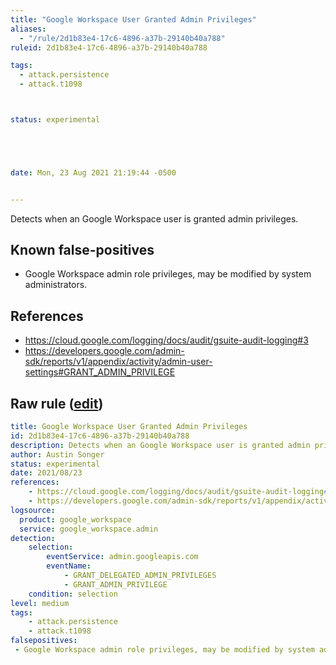 ```yaml
---
title: "Google Workspace User Granted Admin Privileges"
aliases:
  - "/rule/2d1b83e4-17c6-4896-a37b-29140b40a788"
ruleid: 2d1b83e4-17c6-4896-a37b-29140b40a788

tags:
  - attack.persistence
  - attack.t1098



status: experimental





date: Mon, 23 Aug 2021 21:19:44 -0500


---
```


Detects when an Google Workspace user is granted admin privileges.

<!--more-->


## Known false-positives

* Google Workspace admin role privileges, may be modified by system administrators.



## References

* https://cloud.google.com/logging/docs/audit/gsuite-audit-logging#3
* https://developers.google.com/admin-sdk/reports/v1/appendix/activity/admin-user-settings#GRANT_ADMIN_PRIVILEGE


## Raw rule ([edit](https://github.com/SigmaHQ/sigma/edit/master/rules/cloud/gworkspace/gworkspace_user_granted_admin_privileges.yml))
```yaml
title: Google Workspace User Granted Admin Privileges
id: 2d1b83e4-17c6-4896-a37b-29140b40a788
description: Detects when an Google Workspace user is granted admin privileges. 
author: Austin Songer
status: experimental
date: 2021/08/23
references:
    - https://cloud.google.com/logging/docs/audit/gsuite-audit-logging#3
    - https://developers.google.com/admin-sdk/reports/v1/appendix/activity/admin-user-settings#GRANT_ADMIN_PRIVILEGE
logsource:
  product: google_workspace
  service: google_workspace.admin
detection:
    selection:
        eventService: admin.googleapis.com
        eventName: 
            - GRANT_DELEGATED_ADMIN_PRIVILEGES
            - GRANT_ADMIN_PRIVILEGE
    condition: selection
level: medium
tags:
    - attack.persistence
    - attack.t1098
falsepositives:
 - Google Workspace admin role privileges, may be modified by system administrators.
```
